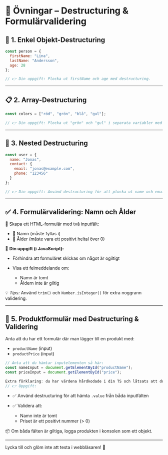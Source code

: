 # 🧪 Övningar – Destructuring & Formulärvalidering

## 🧩 1. Enkel Objekt-Destructuring

```js
const person = {
  firstName: "Lina",
  lastName: "Andersson",
  age: 28
};

// 👉 Din uppgift: Plocka ut firstName och age med destructuring.
````

---

## 📋 2. Array-Destructuring

```js
const colors = ["röd", "grön", "blå", "gul"];

// 👉 Din uppgift: Plocka ut "grön" och "gul" i separata variabler med destructuring.
```

---

## 👤 3. Nested Destructuring

```js
const user = {
  name: "Jonas",
  contact: {
    email: "jonas@example.com",
    phone: "123456"
  }
};

// 👉 Din uppgift: Använd destructuring för att plocka ut name och email.
```

---

## ✅ 4. Formulärvalidering: Namn och Ålder

📄 Skapa ett HTML-formulär med två inputfält:

* 🧍 Namn (måste fyllas i)
* 🔢 Ålder (måste vara ett positivt heltal över 0)

🧠 **Din uppgift (i JavaScript):**

* Förhindra att formuläret skickas om något är ogiltigt
* Visa ett felmeddelande om:

  * Namn är tomt
  * Åldern inte är giltig

💡 *Tips:* Använd `trim()` och `Number.isInteger()` för extra noggrann validering.

---

## 🛒 5. Produktformulär med Destructuring & Validering

Anta att du har ett formulär där man lägger till en produkt med:

* `productName` (input)
* `productPrice` (input)

```js
// Anta att du hämtar inputelementen så här:
const nameInput = document.getElementById("productName");
const priceInput = document.getElementById("price");

Extra förklaring: du har värdena hårdkodade i din TS och låtsats att du hämtat dem från HTML, eller så kan du vara ambitiös och köra "den riktiga vägen".
// 👉 Uppgift:
```

* ✅ Använd destructuring för att hämta `.value` från båda inputfälten
* ✅ Validera att:

  * Namn inte är tomt
  * Priset är ett positivt nummer (> 0)

📦 Om båda fälten är giltiga, logga produkten i konsolen som ett objekt.

---

Lycka till och glöm inte att testa i webbläsaren! 🚀
